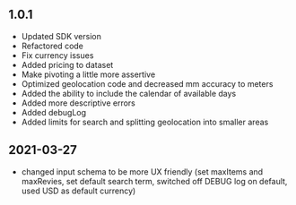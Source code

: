 ## 1.0.1

- Updated SDK version
- Refactored code
- Fix currency issues
- Added pricing to dataset
- Make pivoting a little more assertive
- Optimized geolocation code and decreased mm accuracy to meters
- Added the ability to include the calendar of available days
- Added more descriptive errors
- Added debugLog
- Added limits for search and splitting geolocation into smaller areas


## 2021-03-27
- changed input schema to be more UX friendly (set maxItems and maxRevies, set default search term, switched off DEBUG log on default, used USD as default currency)